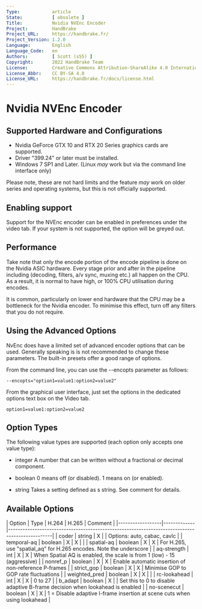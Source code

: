 ```yaml
---
Type:            article
State:           [ obsolete ]
Title:           Nvidia NVEnc Encoder
Project:         HandBrake
Project_URL:     https://handbrake.fr/
Project_Version: 1.2.0
Language:        English
Language_Code:   en
Authors:         [ Scott (s55) ]
Copyright:       2022 HandBrake Team
License:         Creative Commons Attribution-ShareAlike 4.0 International
License_Abbr:    CC BY-SA 4.0
License_URL:     https://handbrake.fr/docs/license.html
---
```


Nvidia NVEnc Encoder
==========================

Supported Hardware and Configurations 
--------------
- Nvidia GeForce GTX 10 and RTX 20 Series graphics cards are supported. 
- Driver "399.24" or later must be installed. 
- Windows 7 SP1 and Later. (Linux *may* work but via the command line interface only)


Please note, these are not hard limits and the feature *may* work on older series and operating systems, but this is not officially supported.

Enabling support
--------------
Support for the NVEnc encoder can be enabled in preferences under the video tab. If your system is not supported, the option will be greyed out.


Performance
--------------
Take note that only the encode portion of the encode pipeline is done on the Nvidia ASIC hardware. 
Every stage prior and after in the pipeline including (decoding, filters, a/v sync, muxing etc.) all happen on the CPU. As a result, it is normal to have high, or 100% CPU utilisation during encodes. 

It is common, particularly on lower end hardware that the CPU may be a bottleneck for the Nvidia encoder. To minimise this effect, turn off any filters that you do not require. 


Using the Advanced Options
--------------
NvEnc does have a limited set of advanced encoder options that can be used.  Generally speaking is is not recommended to change these parameters. The built-in presets offer a good range of options.

From the command line, you can use the --encopts parameter as follows:

    --encopts="option1=value1:option2=value2"


From the graphical user interface, just set the options in the dedicated options text box on the Video tab.

    option1=value1:option2=value2

Option Types
--------------
The following value types are supported (each option only accepts one value type):

- integer
  A number that can be written without a fractional or decimal component.

- boolean
  0 means off (or disabled).
  1 means on (or enabled).
 
- string
  Takes a setting defined as s string. See comment for details. 

  
Available Options
--------------

| Option           | Type        | H.264 | H.265 | Comment                                                                        |
|------------------|-------------|------------------------------------------------------------------------------------------------|
| coder            | string      |   X   |       | Options: auto, cabac, cavlc                                                    |
| temporal-aq      | boolean     |   X   |   X   |                                                                                |
| spatial-aq       | boolean     |   X   |   X   | For H.265, use "spatial_aq" for H.265 encodes. Note the underscore             |
| aq-strength      | int         |   X   |   X   | When Spatial AQ is enabled, the scale is from 1 (low) - 15 (aggressive)        |
| nonref_p         | boolean     |   X   |   X   | Enable automatic insertion of non-reference P-frames                           |
| strict_gop       | boolean     |   X   |   X   | Minimise GOP to GOP rate fluctuations                                          |
| weighted_pred    | boolean     |   X   |   X   |                                                                                |
| rc-lookahead     | int         |   X   |   X   | 0 to 27                                                                        |
| b_adapt          | boolean     |   X   |       | Set this to 0 to disable adaptive B-frame decision when lookahead is enabled   |
| no-scenecut      | boolean     |   X   |   X   | 1 = Disable adaptive I-frame insertion at scene cuts when using lookahead      |



